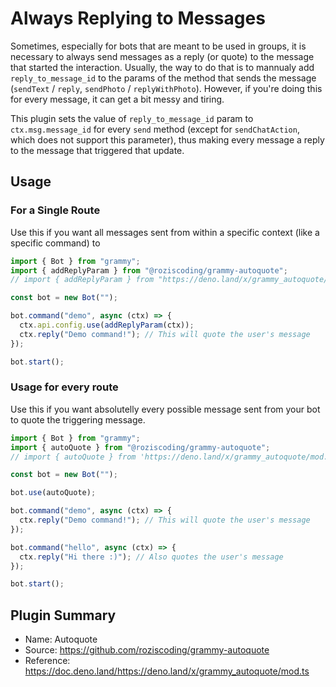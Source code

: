 # Always Replying to Messages

Sometimes, especially for bots that are meant to be used in groups, it is necessary to always send messages as a reply (or quote) to the message that started the interaction.
Usually, the way to do that is to mannualy add `reply_to_message_id` to the params of the method that sends the message (`sendText` / `reply`, `sendPhoto` / `replyWithPhoto`).
However, if you're doing this for every message, it can get a bit messy and tiring.

This plugin sets the value of `reply_to_message_id` param to `ctx.msg.message_id` for every `send` method (except for `sendChatAction`, which does not support this parameter), thus making every message a reply to the message that triggered that update.

## Usage

### For a Single Route

Use this if you want all messages sent from within a specific context (like a specific command) to

```ts
import { Bot } from "grammy";
import { addReplyParam } from "@roziscoding/grammy-autoquote";
// import { addReplyParam } from "https://deno.land/x/grammy_autoquote/mod.ts"

const bot = new Bot("");

bot.command("demo", async (ctx) => {
  ctx.api.config.use(addReplyParam(ctx));
  ctx.reply("Demo command!"); // This will quote the user's message
});

bot.start();
```

### Usage for every route

Use this if you want absolutelly every possible message sent from your bot to quote the triggering message.

```ts
import { Bot } from "grammy";
import { autoQuote } from "@roziscoding/grammy-autoquote";
// import { autoQuote } from 'https://deno.land/x/grammy_autoquote/mod.ts'

const bot = new Bot("");

bot.use(autoQuote);

bot.command("demo", async (ctx) => {
  ctx.reply("Demo command!"); // This will quote the user's message
});

bot.command("hello", async (ctx) => {
  ctx.reply("Hi there :)"); // Also quotes the user's message
});

bot.start();
```

## Plugin Summary

- Name: Autoquote
- Source: <https://github.com/roziscoding/grammy-autoquote>
- Reference: <https://doc.deno.land/https://deno.land/x/grammy_autoquote/mod.ts>
